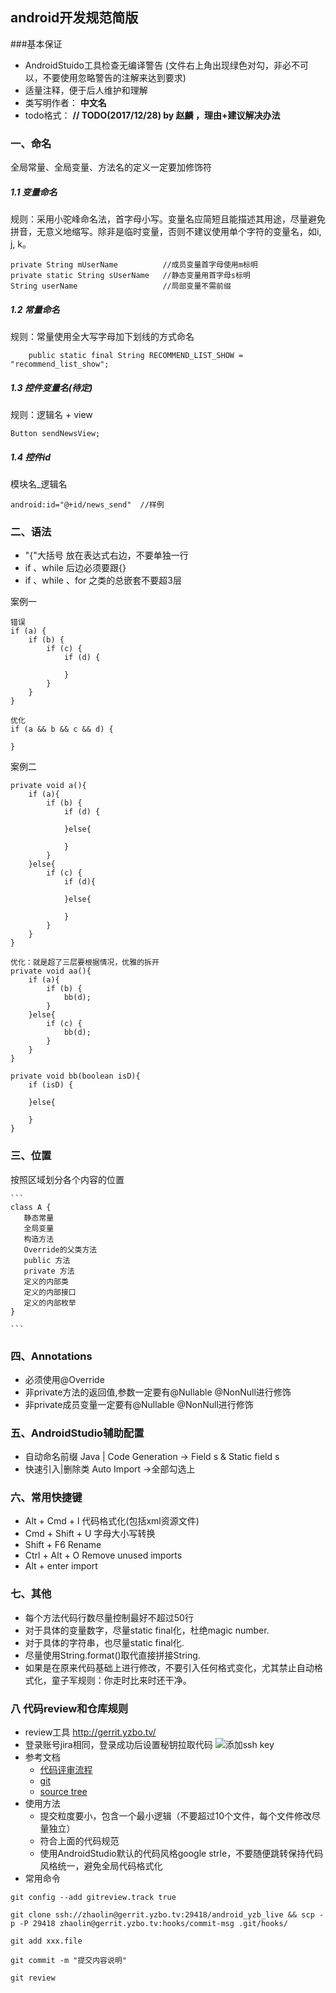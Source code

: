 ## android开发规范简版

###基本保证
* AndroidStuido工具检查无编译警告 (文件右上角出现绿色对勾，非必不可以，不要使用忽略警告的注解来达到要求)
* 适量注释，便于后人维护和理解
* 类写明作者： __中文名__
* todo格式：  __// TODO(2017/12/28) by 赵麟 ，理由+建议解决办法__

### 一、命名
全局常量、全局变量、方法名的定义一定要加修饰符
##### 1.1 变量命名
规则：采用小驼峰命名法，首字母小写。变量名应简短且能描述其用途，尽量避免拼音，无意义地缩写。除非是临时变量，否则不建议使用单个字符的变量名，如i, j, k。
	
	private String mUserName          //成员变量首字母使用m标明
	private static String sUserName   //静态变量用首字母s标明
	String userName		              //局部变量不需前缀
	
##### 1.2 常量命名
规则：常量使用全大写字母加下划线的方式命名

	    public static final String RECOMMEND_LIST_SHOW = "recommend_list_show";
	    
##### 1.3 控件变量名(待定)
规则：逻辑名 + view

	Button sendNewsView;   
	
##### 1.4 控件id
模块名_逻辑名

	android:id="@+id/news_send"  //样例
	
### 二、语法
* "{"大括号 放在表达式右边，不要单独一行
* if 、while 后边必须要跟{}
* if 、while 、for 之类的总嵌套不要超3层

案例一

```
错误
if (a) {
    if (b) {
        if (c) {
            if (d) {
        
            }
        }
    }
}

优化
if (a && b && c && d) {
    
}
```

案例二

```
private void a(){
    if (a){
        if (b) {
            if (d) {
            
            }else{
        
            }
        }
    }else{
        if (c) {
            if (d){
        
            }else{
        
            }
        }
    }
}

优化：就是超了三层要根据情况，优雅的拆开
private void aa(){
    if (a){
        if (b) {
            bb(d);
        }
    }else{
        if (c) {
            bb(d);
        }
    }
}

private void bb(boolean isD){
    if (isD) {
            
    }else{
        
    }
}

```
	
### 三、位置
按照区域划分各个内容的位置

	```
	class A {
	   静态常量
	   全局变量
	   构造方法
	   Override的父类方法
	   public 方法
	   private 方法
	   定义的内部类
	   定义的内部接口
	   定义的内部枚举
	}
	
	```
	
  	
### 四、Annotations
* 必须使用@Override
* 非private方法的返回值,参数一定要有@Nullable @NonNull进行修饰
* 非private成员变量一定要有@Nullable @NonNull进行修饰

### 五、AndroidStudio辅助配置
* 自动命名前缀 Java | Code Generation -> Field s & Static field s
* 快速引入|删除类 Auto Import ->全部勾选上

### 六、常用快捷键
* Alt + Cmd + l 	代码格式化(包括xml资源文件)
* Cmd + Shift + U 字母大小写转换
* Shift + F6 	Rename
* Ctrl + Alt + O  Remove unused imports
* Alt + enter import

### 七、其他
* 每个方法代码行数尽量控制最好不超过50行
* 对于具体的变量数字，尽量static final化，杜绝magic number.
* 对于具体的字符串，也尽量static final化.
* 尽量使用String.format()取代直接拼接String.
* 如果是在原来代码基础上进行修改，不要引入任何格式变化，尤其禁止自动格式化，童子军规则：你走时比来时还干净。

### 八 代码review和仓库规则
  - review工具 http://gerrit.yzbo.tv/
  - 登录账号jira相同，登录成功后设置秘钥拉取代码
    ![添加ssh key](./企业微信截图_ffc41d69-0d22-4b07-996a-bfa1c1e22e36.png)
  - 参考文档
    + <a href='http://wiki.xiaokaxiu.com/pages/viewpage.action?pageId=14944569'>代码评审流程</a>
    + <a href='https://git-scm.com/'>git</a>
    + <a href='https://www.sourcetreeapp.com'>source tree</a>
  - 使用方法
    + 提交粒度要小，包含一个最小逻辑（不要超过10个文件，每个文件修改尽量独立）
    + 符合上面的代码规范
    + 使用AndroidStudio默认的代码风格google strle，不要随便跳转保持代码风格统一，避免全局代码格式化
  - 常用命令
```
git config --add gitreview.track true

git clone ssh://zhaolin@gerrit.yzbo.tv:29418/android_yzb_live && scp -p -P 29418 zhaolin@gerrit.yzbo.tv:hooks/commit-msg .git/hooks/

git add xxx.file

git commit -m "提交内容说明"

git review
```



